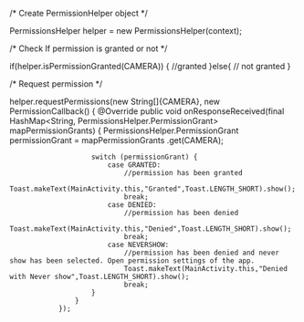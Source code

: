 /* Create PermissionHelper object */


PermissionsHelper helper = new PermissionsHelper(context);


/* Check If permission is granted or not */


if(helper.isPermissionGranted(CAMERA))
{
    //granted
}else{
   // not granted
}


/* Request permission */


helper.requestPermissions(new String[]{CAMERA}, new PermissionCallback() {
                    @Override
                    public void onResponseReceived(final HashMap<String, PermissionsHelper.PermissionGrant> mapPermissionGrants) {
                        PermissionsHelper.PermissionGrant permissionGrant = mapPermissionGrants
                                .get(CAMERA);

                        switch (permissionGrant) {
                            case GRANTED:
                                //permission has been granted
                                Toast.makeText(MainActivity.this,"Granted",Toast.LENGTH_SHORT).show();
                                break;
                            case DENIED:
                                //permission has been denied
                                Toast.makeText(MainActivity.this,"Denied",Toast.LENGTH_SHORT).show();
                                break;
                            case NEVERSHOW:
                                //permission has been denied and never show has been selected. Open permission settings of the app.
                                Toast.makeText(MainActivity.this,"Denied with Never show",Toast.LENGTH_SHORT).show();
                                break;
                        }
                    }
                });